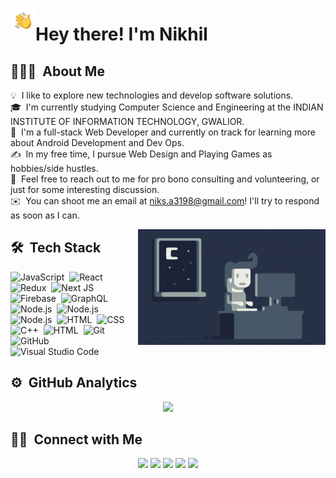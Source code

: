 <img alt="Night Coding" src="./assets/Hand%20Wave.gif" width='40' align="left"/><h1>Hey there! I'm Nikhil</h1>

## 👨🏻‍💻 &nbsp;About Me

💡 &nbsp;I like to explore new technologies and develop software solutions.\
🎓 &nbsp;I'm currently studying Computer Science and Engineering at the INDIAN INSTITUTE OF INFORMATION TECHNOLOGY, GWALIOR.\
🌱 &nbsp;I'm a full-stack Web Developer and currently on track for learning more about Android Development and Dev Ops.\
✍️ &nbsp;In my free time, I pursue Web Design and Playing Games as hobbies/side hustles.\
💬 &nbsp;Feel free to reach out to me for pro bono consulting and volunteering, or just for some interesting discussion.\
✉️ &nbsp;You can shoot me an email at niks.a3198@gmail.com! I'll try to respond as soon as I can.

<img alt="Night Coding" src="https://raw.githubusercontent.com/AVS1508/AVS1508/master/assets/Night-Coding.gif" align="right"/>

## 🛠 &nbsp;Tech Stack

![JavaScript](https://img.shields.io/badge/-JavaScript-05122A?style=flat&logo=javascript)&nbsp;
![React](https://img.shields.io/badge/-React-05122A?style=flat&logo=react)&nbsp;
![Redux](https://img.shields.io/badge/-Redux-05122A?style=flat&logo=redux)&nbsp;
![Next JS](https://img.shields.io/badge/Next-05122A?style=flat&logo=next.js&logoColor=white)
![Firebase](https://img.shields.io/badge/-Firebase-05122A?style=flat&logo=firebase)&nbsp;
![GraphQL](https://img.shields.io/badge/-GraphQL-05122A?style=flat&logo=graphql)&nbsp;
![Node.js](https://img.shields.io/badge/-Node.js-05122A?style=flat&logo=node.js)&nbsp;
![Node.js](https://img.shields.io/badge/-Figma-05122A?style=flat&logo=figma)&nbsp;
![Node.js](https://img.shields.io/badge/-AdobeXD-05122A?style=flat&logo=adobe-xd)&nbsp;
![HTML](https://img.shields.io/badge/-HTML-05122A?style=flat&logo=HTML5)&nbsp;
![CSS](https://img.shields.io/badge/-CSS-05122A?style=flat&logo=CSS3&logoColor=1572B6)&nbsp;
![C++](https://img.shields.io/badge/-C++-05122A?style=flat&logo=C%2B%2B&logoColor=00599C)&nbsp;
![HTML](https://img.shields.io/badge/-Python-05122A?style=flat&logo=python)&nbsp;
![Git](https://img.shields.io/badge/-Git-05122A?style=flat&logo=git)&nbsp;
![GitHub](https://img.shields.io/badge/-GitHub-05122A?style=flat&logo=github)&nbsp;
![Visual Studio Code](https://img.shields.io/badge/-Visual%20Studio%20Code-05122A?style=flat&logo=visual-studio-code&logoColor=007ACC)&nbsp;

## ⚙️ &nbsp;GitHub Analytics

<p align="center">
<a href="https://github.com/theninza">
  <img height="180em" src="https://github-readme-stats-eight-theta.vercel.app/api?username=theninza&show_icons=true&theme=algolia&count_private=true"/>
</a>
</p>

## 🤝🏻 &nbsp;Connect with Me

<p align="center">
<a href="https://theninza.me"><img src="https://img.shields.io/badge/-theninza.me-3423A6?style=flat&logo=Google-Chrome&logoColor=white"/></a>
<a href="https://linkedin.com/in/theninza"><img src="https://img.shields.io/badge/-Nikhil%20Kumar%20Gupta-0077B5?style=flat&logo=Linkedin&logoColor=white"/></a>
<a href="mailto:niks.a3198@gmail.com"><img src="https://img.shields.io/badge/-niks.a3198@gmail.com-D14836?style=flat&logo=Gmail&logoColor=white"/></a>
<a href="https://www.instagram.com/nik_gupta._/"><img src="https://img.shields.io/badge/-@nik_gupta.__-E4405F?style=flat&logo=Instagram&logoColor=white"/></a>
<a href="https://facebook.com/theninzza"><img src="https://img.shields.io/badge/-@theninzza-1877F2?style=flat&logo=Facebook&logoColor=white"/></a>
</p>
